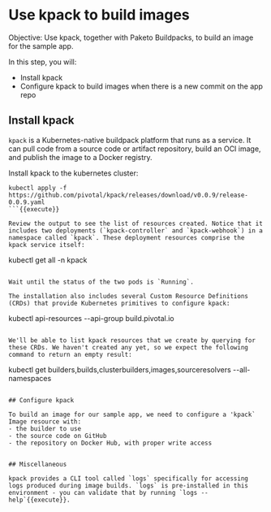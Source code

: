 # Use kpack to build images

Objective:
Use kpack, together with Paketo Buildpacks, to build an image for the sample app.

In this step, you will:
- Install kpack
- Configure kpack to build images when there is a new commit on the app repo

## Install kpack

`kpack` is a Kubernetes-native buildpack platform that runs as a service.  It can pull code from a source code or artifact repository, build an OCI image, and publish the image to a Docker registry.

Install kpack to the kubernetes cluster:

```
kubectl apply -f https://github.com/pivotal/kpack/releases/download/v0.0.9/release-0.0.9.yaml
```{{execute}}

Review the output to see the list of resources created. Notice that it includes two deployments (`kpack-controller` and `kpack-webhook`) in a namespace called `kpack`. These deployment resources comprise the kpack service itself:

```
kubectl get all -n kpack
```{{execute}}

Wait until the status of the two pods is `Running`.

The installation also includes several Custom Resource Definitions (CRDs) that provide Kubernetes primitives to configure kpack:
```
kubectl api-resources --api-group build.pivotal.io
```{{execute}}

We'll be able to list kpack resources that we create by querying for these CRDs. We haven't created any yet, so we expect the following command to return an empty result:
```
kubectl get builders,builds,clusterbuilders,images,sourceresolvers --all-namespaces
```{{execute}}

## Configure kpack

To build an image for our sample app, we need to configure a 'kpack` Image resource with:
- the builder to use
- the source code on GitHub
- the repository on Docker Hub, with proper write access


## Miscellaneous

kpack provides a CLI tool called `logs` specifically for accessing logs produced during image builds. `logs` is pre-installed in this environment - you can validate that by running `logs --help`{{execute}}.

